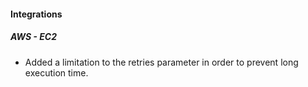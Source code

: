 
#### Integrations
##### AWS - EC2
- Added a limitation to the retries parameter in order to prevent long execution time.